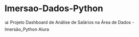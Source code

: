 # Imersao-Dados-Python
📊 Projeto Dashboard de Análise de Salários na Área de Dados - Imersão_Python Alura
